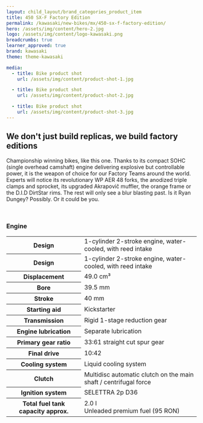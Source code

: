 ```yaml
---
layout: child_layout/brand_categories_product_item
title: 450 SX-F Factory Edition
permalink: /kawasaki/new-bikes/mx/450-sx-f-factory-edition/
hero: /assets/img/content/hero-2.jpg
logo: /assets/img/content/logo-kawasaki.png
breadcrumbs: true
learner_approved: true
brand: kawasaki
theme: theme-kawasaki

media:
  - title: Bike product shot
    url: /assets/img/content/product-shot-1.jpg

  - title: Bike product shot
    url: /assets/img/content/product-shot-2.jpg

  - title: Bike product shot
    url: /assets/img/content/product-shot-3.jpg
---
```


## We don't just build replicas, we build factory editions

Championship winning bikes, like this one. Thanks to its compact SOHC (single overhead camshaft) engine delivering explosive but controllable power, it is the weapon of choice for our Factory Teams around the world. Experts will notice its revolutionary WP AER 48 forks, the anodized triple clamps and sprocket, its upgraded Akrapovič muffler, the orange frame or the D.I.D DirtStar rims. The rest will only see a blur blasting past. Is it Ryan Dungey? Possibly. Or it could be you.

<br>

### Engine

<table>
	<thead hidden>
		<tr>
			<th>Item</th>
			<th>Description</th>
		</tr>
	</thead>
	<tbody>
		<tr>
			<th>Design</th>
			<td>1-cylinder 2-stroke engine, water-cooled, with reed intake</td>
		</tr>
		<tr>
			<th>Design</th>
			<td>1-cylinder 2-stroke engine, water-cooled, with reed intake</td>
		</tr>
		<tr>
			<th>Displacement</th>
			<td>49.0&nbsp;cm³</td>
		</tr>
		<tr>
			<th>Bore</th>
			<td>39.5&nbsp;mm</td>
		</tr>
		<tr>
			<th>Stroke</th>
			<td>40&nbsp;mm</td>
		</tr>
		<tr>
			<th>Starting aid</th>
			<td>Kickstarter</td>
		</tr>
		<tr>
			<th>Transmission</th>
			<td>Rigid 1-stage reduction gear</td>
		</tr>
		<tr>
			<th>Engine lubrication</th>
			<td>Separate lubrication</td>
		</tr>
		<tr>
			<th>Primary gear ratio</th>
			<td>33:61 straight cut spur gear</td>
		</tr>
		<tr>
			<th>Final drive</th>
			<td>10:42</td>
		</tr>
		<tr>
			<th>Cooling system</th>
			<td>Liquid cooling system</td>
		</tr>
		<tr>
			<th>Clutch</th>
			<td>Multidisc automatic clutch on the main shaft / centrifugal force</td>
		</tr>
		<tr>
			<th>Ignition system</th>
			<td>SELETTRA 2p D36</td>
		</tr>
		<tr>
			<th>Total fuel tank capacity approx.</th>
			<td>2.0&nbsp;l<br> Unleaded premium fuel (95 RON)</td>
		</tr>
	</tbody>
</table>
